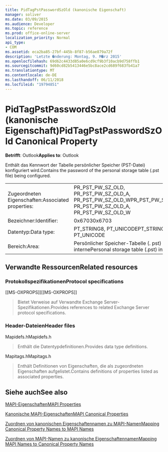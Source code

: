 ```yaml
---
title: PidTagPstPasswordSzOld (kanonische Eigenschaft)
manager: soliver
ms.date: 03/09/2015
ms.audience: Developer
ms.topic: reference
ms.prod: office-online-server
localization_priority: Normal
api_type:
- COM
ms.assetid: eca2ba85-27bf-445b-8f87-b56ae879a72f
description: 'Letzte �nderung: Montag, 9. M�rz 2015'
ms.openlocfilehash: 69d62c4433d85a0e6cd9cf9b3f10acb9d758ffb1
ms.sourcegitcommit: 9d60cd82b5413446e5bc8ace2cd689f683fb41a7
ms.translationtype: MT
ms.contentlocale: de-DE
ms.lasthandoff: 06/11/2018
ms.locfileid: "19794851"
---
```

# <a name="pidtagpstpasswordszold-canonical-property"></a><span data-ttu-id="d87be-103">PidTagPstPasswordSzOld (kanonische Eigenschaft)</span><span class="sxs-lookup"><span data-stu-id="d87be-103">PidTagPstPasswordSzOld Canonical Property</span></span>

  
  
<span data-ttu-id="d87be-104">**Betrifft**: Outlook</span><span class="sxs-lookup"><span data-stu-id="d87be-104">**Applies to**: Outlook</span></span> 
  
<span data-ttu-id="d87be-105">Enthält das Kennwort der Tabelle persönlicher Speicher (PST-Datei) konfiguriert wird.</span><span class="sxs-lookup"><span data-stu-id="d87be-105">Contains the password of the personal storage table (.pst file) being configured.</span></span>
  
|||
|:-----|:-----|
|<span data-ttu-id="d87be-106">Zugeordneten Eigenschaften:</span><span class="sxs-lookup"><span data-stu-id="d87be-106">Associated properties:</span></span>  <br/> |<span data-ttu-id="d87be-107">PR_PST_PW_SZ_OLD, PR_PST_PW_SZ_OLD_A, PR_PST_PW_SZ_OLD_W</span><span class="sxs-lookup"><span data-stu-id="d87be-107">PR_PST_PW_SZ_OLD, PR_PST_PW_SZ_OLD_A, PR_PST_PW_SZ_OLD_W</span></span>  <br/> |
|<span data-ttu-id="d87be-108">Bezeichner:</span><span class="sxs-lookup"><span data-stu-id="d87be-108">Identifier:</span></span>  <br/> |<span data-ttu-id="d87be-109">0x6703</span><span class="sxs-lookup"><span data-stu-id="d87be-109">0x6703</span></span>  <br/> |
|<span data-ttu-id="d87be-110">Datentyp:</span><span class="sxs-lookup"><span data-stu-id="d87be-110">Data type:</span></span>  <br/> |<span data-ttu-id="d87be-111">PT_STRING8, PT_UNICODE</span><span class="sxs-lookup"><span data-stu-id="d87be-111">PT_STRING8, PT_UNICODE</span></span>  <br/> |
|<span data-ttu-id="d87be-112">Bereich:</span><span class="sxs-lookup"><span data-stu-id="d87be-112">Area:</span></span>  <br/> |<span data-ttu-id="d87be-113">Persönlicher Speicher-Tabelle (. pst) interne</span><span class="sxs-lookup"><span data-stu-id="d87be-113">Personal storage table (.pst) internal</span></span>  <br/> |
   
## <a name="related-resources"></a><span data-ttu-id="d87be-114">Verwandte Ressourcen</span><span class="sxs-lookup"><span data-stu-id="d87be-114">Related resources</span></span>

### <a name="protocol-specifications"></a><span data-ttu-id="d87be-115">Protokollspezifikationen</span><span class="sxs-lookup"><span data-stu-id="d87be-115">Protocol specifications</span></span>

<span data-ttu-id="d87be-116">[[MS-OXPROPS]]</span><span class="sxs-lookup"><span data-stu-id="d87be-116">[[MS-OXPROPS]]</span></span> 
  
> <span data-ttu-id="d87be-117">Bietet Verweise auf Verwandte Exchange Server-Spezifikationen.</span><span class="sxs-lookup"><span data-stu-id="d87be-117">Provides references to related Exchange Server protocol specifications.</span></span>
    
### <a name="header-files"></a><span data-ttu-id="d87be-118">Header-Dateien</span><span class="sxs-lookup"><span data-stu-id="d87be-118">Header files</span></span>

<span data-ttu-id="d87be-119">Mapidefs.h</span><span class="sxs-lookup"><span data-stu-id="d87be-119">Mapidefs.h</span></span>
  
> <span data-ttu-id="d87be-120">Enthält die Datentypdefinitionen.</span><span class="sxs-lookup"><span data-stu-id="d87be-120">Provides data type definitions.</span></span>
    
<span data-ttu-id="d87be-121">Mapitags.h</span><span class="sxs-lookup"><span data-stu-id="d87be-121">Mapitags.h</span></span>
  
> <span data-ttu-id="d87be-122">Enthält Definitionen von Eigenschaften, die als zugeordneten Eigenschaften aufgelistet.</span><span class="sxs-lookup"><span data-stu-id="d87be-122">Contains definitions of properties listed as associated properties.</span></span>
    
## <a name="see-also"></a><span data-ttu-id="d87be-123">Siehe auch</span><span class="sxs-lookup"><span data-stu-id="d87be-123">See also</span></span>



[<span data-ttu-id="d87be-124">MAPI-Eigenschaften</span><span class="sxs-lookup"><span data-stu-id="d87be-124">MAPI Properties</span></span>](mapi-properties.md)
  
[<span data-ttu-id="d87be-125">Kanonische MAPI-Eigenschaften</span><span class="sxs-lookup"><span data-stu-id="d87be-125">MAPI Canonical Properties</span></span>](mapi-canonical-properties.md)
  
[<span data-ttu-id="d87be-126">Zuordnen von kanonischen Eigenschaftennamen zu MAPI-Namen</span><span class="sxs-lookup"><span data-stu-id="d87be-126">Mapping Canonical Property Names to MAPI Names</span></span>](mapping-canonical-property-names-to-mapi-names.md)
  
[<span data-ttu-id="d87be-127">Zuordnen von MAPI-Namen zu kanonische Eigenschaftennamen</span><span class="sxs-lookup"><span data-stu-id="d87be-127">Mapping MAPI Names to Canonical Property Names</span></span>](mapping-mapi-names-to-canonical-property-names.md)

